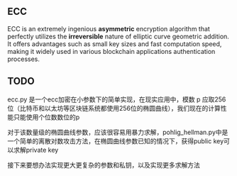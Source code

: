 ## ECC

ECC is an extremely ingenious **asymmetric** encryption algorithm that perfectly utilizes the **irreversible** nature of elliptic curve geometric addition. It offers advantages such as small key sizes and fast computation speed, making it widely used in various blockchain applications authentication processes.

## TODO

ecc.py 是一个ecc加密在小参数下的简单实现，在现实应用中，模数 p 应取256位（比特币和以太坊等区块链系统都使用256位的椭圆曲线），我们现在的计算性能只能使用个位数数位的p

对于该数量级的椭圆曲线参数，应该很容易用暴力求解，pohlig_hellman.py中是一个简单的离散对数攻击方法，在椭圆曲线参数已知的情况下，获得public key可以求解private key

接下来要想办法实现更大更复杂的参数和私钥，以及实现更多求解方法